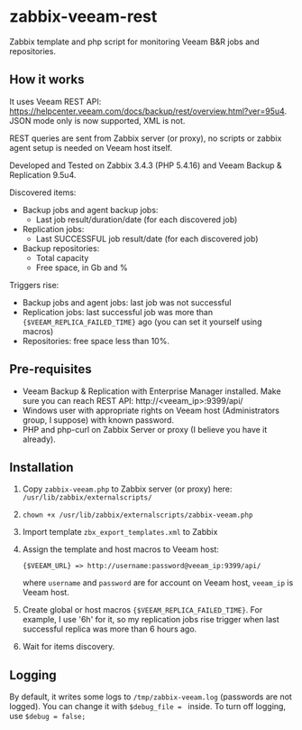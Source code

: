 # zabbix-veeam-rest
Zabbix template and php script for monitoring Veeam B&R jobs and repositories.

## How it works
It uses Veeam REST API: https://helpcenter.veeam.com/docs/backup/rest/overview.html?ver=95u4. JSON mode only is now supported, XML is not.

REST queries are sent from Zabbix server (or proxy), no scripts or zabbix agent setup is needed on Veeam host itself.

Developed and Tested on Zabbix 3.4.3 (PHP 5.4.16) and Veeam Backup & Replication 9.5u4.

Discovered items:
* Backup jobs and agent backup jobs:
  * Last job result/duration/date (for each discovered job)
* Replication jobs:
  * Last SUCCESSFUL job result/date (for each discovered job)
* Backup repositories:
  * Total capacity
  * Free space, in Gb and %

Triggers rise:
* Backup jobs and agent jobs: last job was not successful
* Replication jobs: last successful job was more than `{$VEEAM_REPLICA_FAILED_TIME}` ago (you can set it yourself using macros)
* Repositories: free space less than 10%.

## Pre-requisites
* Veeam Backup & Replication with Enterprise Manager installed. Make sure you can reach REST API: http://<veeam_ip>:9399/api/
* Windows user with appropriate rights on Veeam host (Administrators group, I suppose) with known password.
* PHP and php-curl on Zabbix Server or proxy (I believe you have it already).

## Installation
1. Copy `zabbix-veeam.php` to Zabbix server (or proxy) here: `/usr/lib/zabbix/externalscripts/`
1. `chown +x /usr/lib/zabbix/externalscripts/zabbix-veeam.php`
1. Import template `zbx_export_templates.xml` to Zabbix
1. Assign the template and host macros to Veeam host:

   `{$VEEAM_URL} => http://username:password@veeam_ip:9399/api/`
   
   where `username` and `password` are for account on Veeam host, `veeam_ip` is Veeam host.
   
1. Create global or host macros `{$VEEAM_REPLICA_FAILED_TIME}`. For example, I use '6h' for it, so my replication jobs rise trigger when last successful replica was more than 6 hours ago.
1. Wait for items discovery.

## Logging
By default, it writes some logs to `/tmp/zabbix-veeam.log`  (passwords are not logged). You can change it with `$debug_file = `  inside. To turn off logging, use `$debug = false;`
